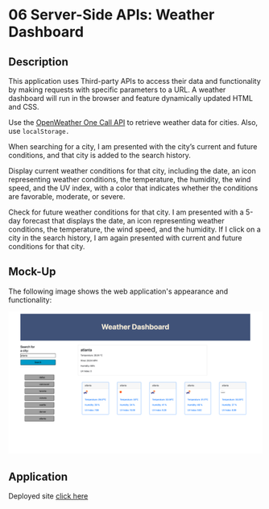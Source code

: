 # 06 Server-Side APIs: Weather Dashboard

## Description

This application uses Third-party APIs to access their data and functionality by making requests with specific parameters to a URL. 
A weather dashboard will run in the browser and feature dynamically updated HTML and CSS.

Use the [OpenWeather One Call API](https://openweathermap.org/api/one-call-api) to retrieve weather data for cities. Also, use `localStorage.` 

When searching for a city, I am presented with the city’s current and future conditions, and that city is added to the search history.

Display current weather conditions for that city, including the date, an icon representing weather conditions, the temperature, the humidity, the wind speed, and the UV index, with a color that indicates whether the conditions are favorable, moderate, or severe.

Check for future weather conditions for that city. I am presented with a 5-day forecast that displays the date, an icon representing weather conditions, the temperature, the wind speed, and the humidity.
If I click on a city in the search history, I am again presented with current and future conditions for that city.


## Mock-Up

The following image shows the web application's appearance and functionality:

![The weather app ](./assets/images/weather_dashboard.png)

## Application

Deployed site [click here](https://evelyntorress.github.io/studious-octo-guide/)